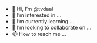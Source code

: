 - 👋 Hi, I’m @tvdaal
- 👀 I’m interested in ...
- 🌱 I’m currently learning ...
- 💞️ I’m looking to collaborate on ...
- 📫 How to reach me ...

<!---
tvdaal/tvdaal is a ✨ special ✨ repository because its `README.md` (this file) appears on your GitHub profile.
You can click the Preview link to take a look at your changes.

Work in progress.
--->
